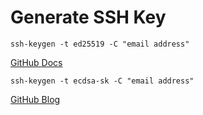 # Generate SSH Key
```shell
ssh-keygen -t ed25519 -C "email address"
```

[GitHub Docs](https://docs.github.com/en/github/authenticating-to-github/connecting-to-github-with-ssh/generating-a-new-ssh-key-and-adding-it-to-the-ssh-agent#further-reading)

```shell
ssh-keygen -t ecdsa-sk -C "email address"
```

[GitHub Blog](https://github.blog/2021-05-10-security-keys-supported-ssh-git-operations/)
